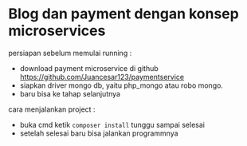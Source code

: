 Blog dan payment dengan konsep microservices
============================================

persiapan sebelum memulai running :
- download payment microservice di github https://github.com/Juancesar123/paymentservice
- siapkan driver mongo db, yaitu php_mongo atau robo mongo.
- baru bisa ke tahap selanjutnya


cara menjalankan project : 
- buka cmd ketik `composer install` tunggu sampai selesai
- setelah selesai baru bisa jalankan programmnya